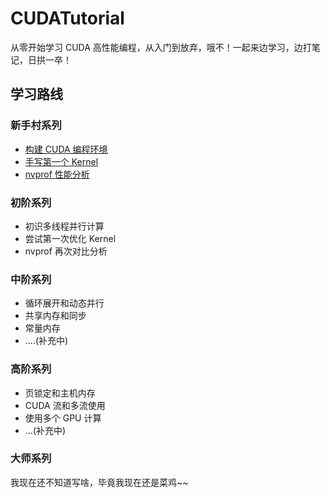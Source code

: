 # CUDATutorial

从零开始学习 CUDA 高性能编程，从入门到放弃，哦不！一起来边学习，边打笔记，日拱一卒！


## 学习路线

### 新手村系列

+ [构建 CUDA 编程环境](./01_build_dev_env/)
+ [手写第一个 Kernel](./02_first_kernel/)
+ [nvprof 性能分析](./03_nvprof_usage/)


### 初阶系列

+ 初识多线程并行计算
+ 尝试第一次优化 Kernel
+ nvprof 再次对比分析

### 中阶系列

+ 循环展开和动态并行
+ 共享内存和同步
+ 常量内存
+ ....(补充中)
### 高阶系列

+ 页锁定和主机内存
+ CUDA 流和多流使用
+ 使用多个 GPU 计算
+ ...(补充中)

### 大师系列

我现在还不知道写啥，毕竟我现在还是菜鸡~~